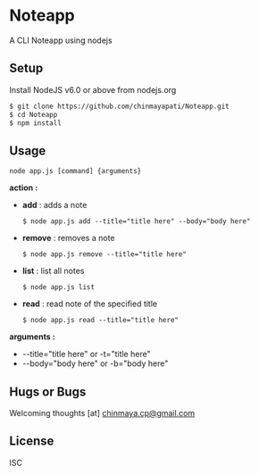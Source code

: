 # Noteapp
A CLI Noteapp using nodejs

## Setup
Install NodeJS v6.0 or above from nodejs.org
```sh
$ git clone https://github.com/chinmayapati/Noteapp.git
$ cd Noteapp
$ npm install
```

## Usage
```node app.js [command] {arguments}```

**action :**
  - **add** : adds a note
  
    ``` $ node app.js add --title="title here" --body="body here" ```
  - **remove** : removes a note
  
    ``` $ node app.js remove --title="title here" ```
  - **list** : list all notes
    
    ``` $ node app.js list ```
  - **read** : read note of the specified title

    ``` $ node app.js read --title="title here" ```
    
**arguments :**
  - --title="title here" or -t="title here"
  - --body="body here" or -b="body here"
 
 ## Hugs or Bugs
 Welcoming thoughts [at] chinmaya.cp@gmail.com
 
 ## License
 ISC
